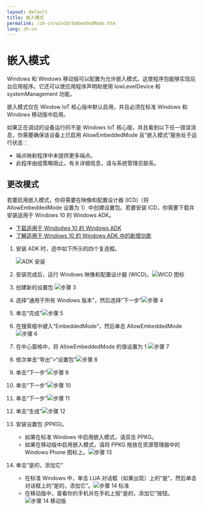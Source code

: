 ```yaml
---
layout: default
title: 嵌入模式
permalink: /zh-cn/win10/EmbeddedMode.htm
lang: zh-cn
---
```


# 嵌入模式

Windows 和 Windows 移动版可以配置为允许嵌入模式。这使程序包能够实现后台应用程序。它还可以使应用程序声明和使用 lowLevelDevice 和 systemManagement 功能。

嵌入模式仅在 Window IoT 核心版中默认启用，并且必须在标准 Windows 和 Windows 移动版中启用。

如果正在调试的设备运行的不是 Windows IoT 核心版，并且看到以下任一错误消息，你需要确保该设备上已启用 AllowEmbeddedMode 且“嵌入模式”服务处于运行状态：
* 端点映射程序中未提供更多端点。
* 此程序由组策略阻止。有关详细信息，请与系统管理员联系。

## 更改模式
若要启用嵌入模式，你将需要在映像和配置设计器 \(ICD\)（将 AllowEmbeddedMode 设置为 1）中创建设置包。若要安装 ICD，你需要下载并安装适用于 Windows 10 的 Windows ADK。

* <a href="http://go.microsoft.com/fwlink/p/?LinkId=526740">下载适用于 Windodws 10 的 Windows ADK</a>
* <a href="https://msdn.microsoft.com/library/windows/hardware/dn927348(v=vs.85).aspx">了解适用于 Windows 10 的 Windows ADK 中的新增功能</a>

1. 安装 ADK 时，选中如下所示的四个复选框。

    ![ADK 安装]({{site.baseurl}}/Resources/images/EmbeddedMode/ICD.png)

2. 安装完成后，运行 Windows 映像和配置设计器 \(WICD\)。![WICD 图标]({{site.baseurl}}/Resources/images/EmbeddedMode/WICD_Icon.png)

3. 创建新的设置包 ![步骤 3]({{site.baseurl}}/Resources/images/EmbeddedMode/Step3.png)

4. 选择“通用于所有 Windows 版本”，然后选择“下一步”![步骤 4]({{site.baseurl}}/Resources/images/EmbeddedMode/Step4.png)

5. 单击“完成”![步骤 5]({{site.baseurl}}/Resources/images/EmbeddedMode/Step5.png)

6. 在搜索框中键入“EmbeddedMode”，然后单击 AllowEmbeddedMode ![步骤 6]({{site.baseurl}}/Resources/images/EmbeddedMode/Step6.png)

7. 在中心窗格中，将 AllowEmbeddedMode 的值设置为 1 ![步骤 7]({{site.baseurl}}/Resources/images/EmbeddedMode/Step7.png)

8. 依次单击“导出”\>“设置包”![步骤 8]({{site.baseurl}}/Resources/images/EmbeddedMode/Step8.png)

9. 单击“下一步”![步骤 9]({{site.baseurl}}/Resources/images/EmbeddedMode/Step9.png)

10. 单击“下一步”![步骤 10]({{site.baseurl}}/Resources/images/EmbeddedMode/Step10.png)

11. 单击“下一步”![步骤 11]({{site.baseurl}}/Resources/images/EmbeddedMode/Step11.png)

12. 单击“生成”![步骤 12]({{site.baseurl}}/Resources/images/EmbeddedMode/Step12.png)

13. 安装设置包 \(PPKG\)。
    * 如果在标准 Windows 中启用嵌入模式，请双击 PPKG。 
    * 如果在移动版中启用嵌入模式，请将 PPKG 拖放在资源管理器中的 Windows Phone 图标上。![步骤 13]({{site.baseurl}}/Resources/images/EmbeddedMode/Step13.png)

14. 单击“是的，添加它”
    * 在标准 Windows 中，单击 LUA 对话框（如果出现）上的“是”，然后单击对话框上的“是的，添加它”。![步骤 14 标准]({{site.baseurl}}/Resources/images/EmbeddedMode/Step14Standard.png)
    * 在移动版中，查看你的手机并在手机上按“是的，添加它”按钮。![步骤 14 移动版]({{site.baseurl}}/Resources/images/EmbeddedMode/Step14Mobile.png)
